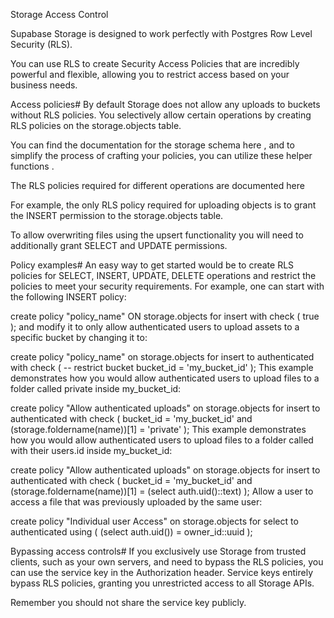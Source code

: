 Storage Access Control

Supabase Storage is designed to work perfectly with Postgres Row Level Security (RLS).

You can use RLS to create Security Access Policies that are incredibly powerful and flexible, allowing you to restrict access based on your business needs.

Access policies#
By default Storage does not allow any uploads to buckets without RLS policies. You selectively allow certain operations by creating RLS policies on the storage.objects table.

You can find the documentation for the storage schema here , and to simplify the process of crafting your policies, you can utilize these helper functions .

The RLS policies required for different operations are documented here

For example, the only RLS policy required for uploading objects is to grant the INSERT permission to the storage.objects table.

To allow overwriting files using the upsert functionality you will need to additionally grant SELECT and UPDATE permissions.

Policy examples#
An easy way to get started would be to create RLS policies for SELECT, INSERT, UPDATE, DELETE operations and restrict the policies to meet your security requirements. For example, one can start with the following INSERT policy:

create policy "policy_name"
ON storage.objects
for insert with check (
  true
);
and modify it to only allow authenticated users to upload assets to a specific bucket by changing it to:

create policy "policy_name"
on storage.objects for insert to authenticated with check (
    -- restrict bucket
    bucket_id = 'my_bucket_id'
);
This example demonstrates how you would allow authenticated users to upload files to a folder called private inside my_bucket_id:

create policy "Allow authenticated uploads"
on storage.objects
for insert
to authenticated
with check (
  bucket_id = 'my_bucket_id' and
  (storage.foldername(name))[1] = 'private'
);
This example demonstrates how you would allow authenticated users to upload files to a folder called with their users.id inside my_bucket_id:

create policy "Allow authenticated uploads"
on storage.objects
for insert
to authenticated
with check (
  bucket_id = 'my_bucket_id' and
  (storage.foldername(name))[1] = (select auth.uid()::text)
);
Allow a user to access a file that was previously uploaded by the same user:

create policy "Individual user Access"
on storage.objects for select
to authenticated
using ( (select auth.uid()) = owner_id::uuid );

Bypassing access controls#
If you exclusively use Storage from trusted clients, such as your own servers, and need to bypass the RLS policies, you can use the service key in the Authorization header. Service keys entirely bypass RLS policies, granting you unrestricted access to all Storage APIs.

Remember you should not share the service key publicly.